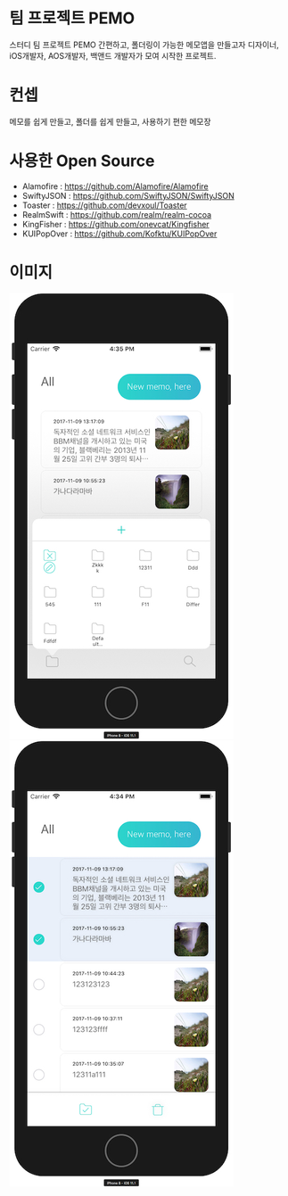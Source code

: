 # 팀 프로젝트 PEMO

스터디 팀 프로젝트 PEMO 
간편하고, 폴더링이 가능한 메모앱을 만들고자 디자이너, iOS개발자, AOS개발자, 백앤드 개발자가 모여 시작한 프로젝트.


# 컨셉

메모를 쉽게 만들고, 폴더를 쉽게 만들고, 사용하기 편한 메모장

# 사용한 Open Source

 - Alamofire : https://github.com/Alamofire/Alamofire
 - SwiftyJSON : https://github.com/SwiftyJSON/SwiftyJSON
 - Toaster : https://github.com/devxoul/Toaster
 - RealmSwift : https://github.com/realm/realm-cocoa
 - KingFisher : https://github.com/onevcat/Kingfisher
 - KUIPopOver : https://github.com/Kofktu/KUIPopOver
 # 이미지
![](1.jpg)
![](2.jpg)


